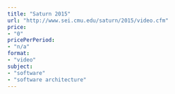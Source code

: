 ```yaml
---
title: "Saturn 2015"
url: "http://www.sei.cmu.edu/saturn/2015/video.cfm"
price: 
- "0"
pricePerPeriod: 
- "n/a"
format: 
- "video"
subject: 
- "software"
- "software architecture"
---
```

